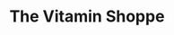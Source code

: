 ---
title: "The Vitamin Shoppe"
url: /north-miami/the-vitamin-shoppe/
shop: nutrition supplements
---